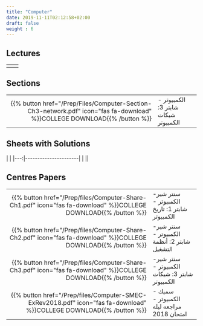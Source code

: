 ```yaml
---
title: "Computer"
date: 2019-11-11T02:12:58+02:00
draft: false
weight : 6
---
```



## Lectures


|  | |
|---:|----------------------|
| || 

## Sections

|  | |
|---:|----------------------|
| {{% button href="/Prep/Files/Computer-Section-Ch3-network.pdf" icon="fas fa-download" %}}COLLEGE DOWNLOAD{{% /button %}} |  الكمبيوتر - شابتر 3: شبكات الكمبيوتر |

## Sheets with Solutions

  | |
|---:|----------------------|
| || 

## Centres Papers 

|  | |
|---:|----------------------|
| {{% button href="/Prep/files/Computer-Share-Ch1.pdf" icon="fas fa-download" %}}COLLEGE DOWNLOAD{{% /button %}} | سنتر شير- الكمبيوتر - شابتر 1: تاريخ الكمبيوتر|
| {{% button href="/Prep/files/Computer-Share-Ch2.pdf" icon="fas fa-download" %}}COLLEGE DOWNLOAD{{% /button %}} | سنتر شير- الكمبيوتر - شابتر 2: أنظمة التشغيل|
| {{% button href="/Prep/files/Computer-Share-Ch3.pdf" icon="fas fa-download" %}}COLLEGE DOWNLOAD{{% /button %}} | سنتر شير- الكمبيوتر - شابتر 3: شبكات الكمبيوتر |
| {{% button href="/Prep/files/Computer-SMEC-ExRev2018.pdf" icon="fas fa-download" %}}COLLEGE DOWNLOAD{{% /button %}} | سميك - الكمبيوتر - مراجعه ليله امتحان 2018 |

